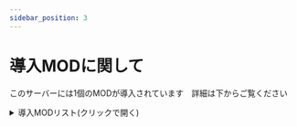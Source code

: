 ```yaml
---
sidebar_position: 3
---
```


# 導入MODに関して

このサーバーには1個のMODが導入されています　詳細は下からご覧ください

<details>
<summary>導入MODリスト(クリックで開く)</summary>

MOD名 | MODページ | 備考
---------- | ------------------- | -------
Pelayori's Cryo Storage (Crossplay!)  | [MODページ](https://www.curseforge.com/ark-survival-ascended/mods/cryopods) | クライオポッド導入
Arkitect Structures Remastered  | [MODページ](https://www.curseforge.com/ark-survival-ascended/mods/arkitect-structures-remastered) | 建材追加
Greenhouse Glass Fix  | [MODページ](https://www.curseforge.com/ark-survival-ascended/mods/greenhouse-glass-fix) | 建材追加
Klinger Additional Rustic Building  | [MODページ](https://www.curseforge.com/ark-survival-ascended/mods/klinger-additional-rustic-building) | 建材追加
Element And Tribute Transfers [Open Source]  | [MODページ](https://www.curseforge.com/ark-survival-ascended/mods/open-source-element-and-tribute-transfers) | 転送不可アイテムを転送可能にする
Dear Jane  | [MODページ](https://www.curseforge.com/ark-survival-ascended/mods/dear-jane) | DLC関連
Admin Panel  | [MODページ](https://www.curseforge.com/ark-survival-ascended/mods/admin-panel) | サーバー管理等に使うmod
Inventory Backup Saver  | [MODページ](https://www.curseforge.com/ark-survival-ascended/mods/inventory-backup-saver) | サーバー管理等に使うmod
ASA Api Utils  | [MODページ](https://www.curseforge.com/ark-survival-ascended/mods/asa-api-utils) | サーバー管理等に使うmod
MX-E Ark Shop UI  | [MODページ](https://www.curseforge.com/ark-survival-ascended/mods/mx-e-ark-shop-ui) | ArkショップのUI追加
Lethal Quests Ascended UI  | [MODページ](https://www.curseforge.com/ark-survival-ascended/mods/lethal-quests-ascended-ui) | クエストのUI追加
</details>